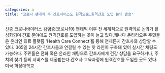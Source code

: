 ```yaml
---
categories: a
title: "코로나 팬데믹 후 간호서비스도 원격으로…원격간호 도입 논의 솔솔"
---
```

신종 코로나바이러스 감염증(코로나19) 팬데믹 이후 전 세계적으로 원격의료 논의가 활성화되며 간호 분야에도 원격간호를 도입하는 곳이 늘고 있다.캐나다 온타리오주 주민들은 온라인 의료 플랫폼 ‘Health Care Connect’를 통해 언제든지 간호사와 상담할 수 있다. 365일 24시간 간호사들과 연결될 수 있는 핫 라인이 구축돼 있어 실시간 채팅도 가능하다. 주민들은 전화 혹은 온라인 채팅으로 간호사에게 건강 상담을 요구하거나, 주치의 찾기 등의 서비스를 제공받는다.간호사 교육과정에 원격간호를 도입한 곳도 있다. 미국 허징대학교